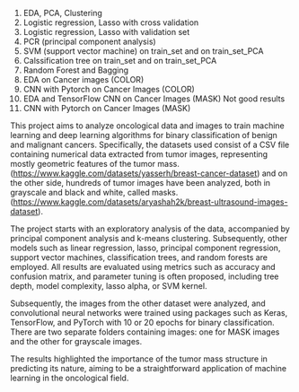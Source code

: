 1. EDA, PCA, Clustering
2. Logistic regression, Lasso with cross validation
3. Logistic regression, Lasso with validation set
4. PCR (principal component analysis)
5. SVM (support vector machine) on train_set and on train_set_PCA
6. Calssification tree on train_set and on train_set_PCA
7. Random Forest and Bagging
8. EDA on Cancer images (COLOR)
9. CNN with Pytorch on Cancer Images (COLOR)
10. EDA and TensorFlow CNN on Cancer Images (MASK) Not good results
11. CNN with Pytorch on Cancer Images (MASK)

This project aims to analyze oncological data and images to train machine learning and deep learning algorithms for binary classification 
of benign and malignant cancers. Specifically, the datasets used consist of a CSV file containing numerical data extracted from tumor images,
representing mostly geometric features of the tumor mass. (https://www.kaggle.com/datasets/yasserh/breast-cancer-dataset) 
and on the other side, hundreds of tumor images have been analyzed, both in grayscale and black and white, called masks.
(https://www.kaggle.com/datasets/aryashah2k/breast-ultrasound-images-dataset).

The project starts with an exploratory analysis of the data, accompanied by principal component analysis and k-means clustering.
Subsequently, other models such as linear regression, lasso, principal component regression, support vector machines, 
classification trees, and random forests are employed. All results are evaluated using metrics such as accuracy and confusion matrix, 
and parameter tuning is often proposed, including tree depth, model complexity, lasso alpha, or SVM kernel.

Subsequently, the images from the other dataset were analyzed, and convolutional neural networks were trained using packages
such as Keras, TensorFlow, and PyTorch with 10 or 20 epochs for binary classification. There are two separate folders containing images: 
one for MASK images and the other for grayscale images.

The results highlighted the importance of the tumor mass structure in predicting its nature,
aiming to be a straightforward application of machine learning in the oncological field.




